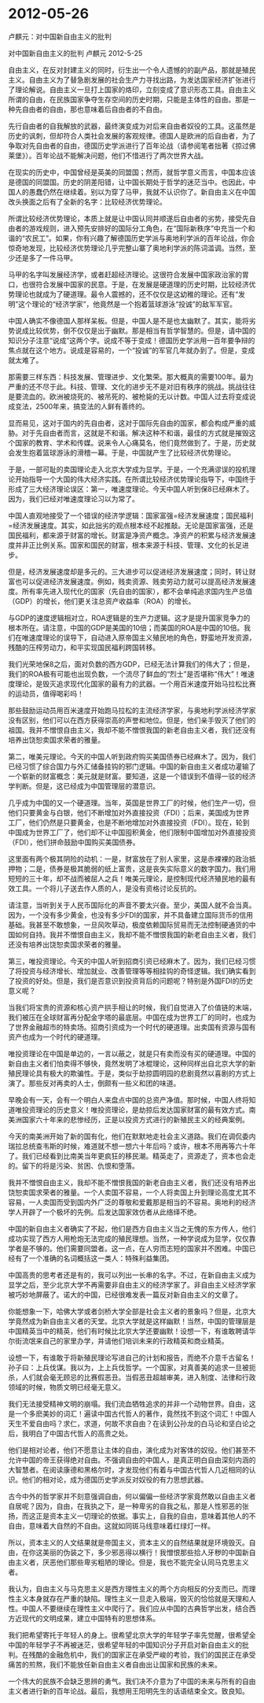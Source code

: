 # 2012-05-26

卢麒元：对中国新自由主义的批判

对中国新自由主义的批判 卢麒元 2012-5-25

自由主义，在反对封建主义的同时，衍生出一个令人遗憾的的副产品，那就是殖民主义。自由主义为了替急剧发展的社会生产力寻找出路，为发达国家经济扩张进行了理论解说。自由主义一旦打上国家的烙印，立刻变成了意识形态工具。自由主义所谓的自由，在民族国家争夺生存空间的历史时期，只能是主体性的自由。那是一种先自由者的自由，那也意味着后自由者的不自由。

先行自由者的自我解放的武器，最终演变成为对后来自由者奴役的工具。这虽然是历史的讽刺，但却符合人类社会发展的客观规律。德国人是欧洲的后自由者，为了争取对先自由者的自由，德国历史学派进行了百年论战（请参阅笔者拙著《掠过佛莱堡》）。百年论战不能解决问题，他们不惜进行了两次世界大战。

在现实的历史中，中国曾经是英美的同盟国；然而，就哲学意义而言，中国本应该是德国的同盟国。历史的阴差阳错，让中国长期处于哲学的迷茫当中。也因此，中国人的愚蠢仍然在继续着。别以为穿了马甲，我就不认识你了。新自由主义在中国改头换面之后有了全新的名字：比较经济优势理论。

所谓比较经济优势理论，本质上就是让中国认同并顺遂后自由者的劣势，接受先自由者的游戏规则，进入预先安排好的国际分工角色，在“国际新秩序”中充当一个和谐的“农民工”。如果，你有兴趣了解德国历史学派与奥地利学派的百年论战，你会惊奇地发现，比较经济优势理论几乎完整山寨了奥地利学派的陈词滥调。当然，至少还是多了一件马甲。

马甲的名字叫发展经济学，或者赶超经济理论。这很符合发展中国家政治家的胃口，也很符合发展中国家的民意。于是，在发展是硬道理的历史时期，比较经济优势理论也就成为了硬道理。最令人震撼的，还不仅仅是这幼稚的理论。还有“发明”这个理论的“经济学家”，他竟然是一个抱着篮球游泳“投诚”的敌军军官。

中国人确实不像德国人那样呆板。但是，中国人是不是也太幽默了。其实，能将劣势说成比较优势，倒不仅仅是出于幽默。那是相当有哲学智慧的。但是，请中国的知识分子注意“说成”这两个字。说成不等于变成！德国历史学派用一百年要争辩的焦点就在这个地方。说成是容易的，一个“投诚”的军官几年就办到了。但是，变成就太难了。

那需要三样东西：科技发展、管理进步、文化繁荣。那大概真的需要100年。最为严重的还不尽于此。科技、管理、文化的进步无不是对旧有秩序的挑战。挑战往往是要流血的。欧洲被烧死的、被吊死的、被枪毙的无以计数。中国人过去将变成说成变法，2500年来，搞变法的人鲜有善终的。

显而易见，这对于国内的先自由者，这对于国际先自由的国家，都会构成严重的威胁。对于先自由者而言，这就是不和谐。解决这种不和谐，最佳的方式就是摧毁这个国家的教育、学术和传媒。说来令人心痛莫名，他们竟然做到了。于是，历史就会发生抱着篮球游泳的滑稽一幕。于是，中国就产生了比较经济优势理论。

于是，一部可耻的卖国理论走入北京大学成为显学。于是，一个充满谬误的投机理论开始指导一个大国的伟大经济实践。在所谓比较经济优势理论指导下，中国终于形成了三大经济理论误区：第一，唯速度理论。今天中国人听到保8已经麻木了。因为，我们已经对唯速度理论习以为常了。

中国人直观地接受了一个错误的经济学逻辑：国家富强=经济发展速度；国民福利=经济发展速度。其实，如此拙劣的观点根本经不起推敲。无论是国家富强，还是国民福利，都来源于财富的增长。财富是净资产概念。净资产的积累与经济发展速度并非正比例关系。国家和国民的财富，根本来源于科技、管理、文化的长足进步。

但是，经济发展速度却是多元的。三大进步可以促进经济发展速度；同时，转让财富也可以促进经济发展速度。例如，贱卖资源、贱卖劳动力就可以提高经济发展速度。所有率先进入现代化的国家（先自由的国家），都不会单纯追求国内生产总值（GDP）的增长，他们更关注总资产收益率（ROA）的增长。

与GDP的速度逻辑相对立，ROA逻辑是的生产力逻辑。这才是提升国家竞争力的根本所在。请注意，中国的GDP是美国的10倍；而美国的ROA是中国的10倍。我们在唯速度理论的误导下，自动进入原帝国主义殖民地的角色，野蛮地开发资源，残酷的压榨劳动力，和平实现国民福利跨国转移。

我们光荣地保8之后，面对负数的西方GDP，已经无法计算我们的伟大了；但是，我们的ROA极有可能也出现负数，一个流尽了鲜血的“烈士”是否堪称“伟大”！唯速度理论，是毁灭追求现代化国家的最有力的武器。一个用百米速度开始马拉松比赛的运动员，值得喝彩吗！

那些鼓励运动员用百米速度开始跑马拉松的主流经济学家，与奥地利学派经济学家没有区别，他们可以在西方获得崇高的声誉和地位。但是，他们亲手毁灭了他们的祖国。我并不憎恨自由主义，我却不能不憎恨我国的新老自由主义者，我们还没有培养出饶恕卖国求荣者的雅量。

第二，唯美元理论。今天的中国人听到政府购买美国债券已经麻木了。因为，我们已经习惯了综合国力与外汇储备挂钩的邪门逻辑。中国的新自由主义者成功灌输了一个崭新的财富概念：美元就是财富。要知道，这是一个错误到不值得一驳的经济学判断。但是，这已经成为中国管理层的潜意识。

几乎成为中国的又一个硬道理。当年，英国是世界工厂的时候，他们生产一切，但他们只要黄金与白银，他们不断增加对外直接投资（FDI）；后来，美国成为世界工厂，他们仍然是只要黄金，也是不断地增加对外直接投资（FDI）。现在，轮到中国成为世界工厂了，他们却不让中国囤积黄金，他们限制中国增加对外直接投资（FDI），他们拼命鼓励中国购买美国债券。

这里面有两个极其阴险的动机：一是，财富放在了别人家里，这是赤裸裸的政治抵押物；二是，债券是极其脆弱的纸上富贵，这是丧失实际意义的数字国力。我们用短短的三十年，却不战而被屈人之兵！唯美元理论，是控制现代经济殖民地的最有效工具。一个将儿子送去作人质的人，是没有资格讨论反抗的。

请注意，当听到关于人民币国际化的声音不要太兴奋。至少，美国人就不会当真。因为，一个没有多少黄金，也没有多少FDI的国家，并不具备建立国际货币的信用基础。我甚至不敢想象，一旦风吹草动，极度依赖国际贸易而无法控制硬通货的中国如何自持。我并不憎恨自由主义，我却不能不憎恨我国的新老自由主义者，我们还没有培养出饶恕卖国求荣者的雅量。

第三，唯投资理论。今天的中国人听到招商引资已经麻木了。因为，我们已经习惯了将投资与经济增长、增加就业、改善管理等等相挂钩的奇怪逻辑。我们确实看到了投资的好处。但是，我们是否意识到投资背后的问题呢？特别是外国FDI的历史意义呢？

当我们将宝贵的资源和核心资产拱手相让的时候，我们自觉进入了价值链的末端，我们被压在全球财富再分配金字塔的最底层。中国在成为世界工厂的同时，也成为了世界金融超市的特卖场。招商引资成为一个时代的硬道理。出卖国有资源与国有资产也成为一个时代的硬道理。

唯投资理论在中国是单边的，一言以蔽之，就是只有卖而没有买的硬道理。中国的新自由主义者们怕卖得不够快，竟然发明了冰棍理论，这种同样出自北京大学的新殖民理论具有极大的欺骗性。于是，类似于劫掠圆明园的悲剧竟然以喜剧的方式上演了。那些反对再卖的人士，倒颇有一些义和团的味道。

早晚会有一天，会有一个明白人来盘点中国的总资产净值。那时候，中国人终将知道唯投资理论的历史意义！唯投资理论，是劫掠后发达国家财富的最有效方式。南美洲国家六十年来的悲惨经历，正是以投资方式进行的新殖民主义的经典案例。

今天的南美洲开始了新的国有化，他们在默默地走社会主义道路。我们在调侃委内瑞拉总统查韦斯的时候，难道就不想一想六十年后吗？或许，根本不用再等六十年了。我们已经看到比南美当年更疯狂的移民潮。精英走了，资源走了，资本也会走的。留下的将是污染、贫困、仇恨和堕落。

我并不憎恨自由主义，我却不能不憎恨我国的新老自由主义者，我们还没有培养出饶恕卖国求荣者的雅量。一个人卖国不容易，一个人将卖国上升到理论高度尤其不容易，一人卖国而受到国内外广泛的尊敬和爱戴那是相当的不容易。奥地利的经济学人开辟了一个极坏的先例。后发达国家效仿者从此络绎不绝。

中国的新自由主义者确实了不起，他们是西方自由主义当之无愧的东方传人，他们成功实现了西方人用枪炮无法完成的殖民理想。当然，一种学说成为显学，仅仅靠学者是不够的。他们需要同盟者。这一点，在人穷而志短的国家并不困难。中国已经有了一个准确的名词概括这一类人：特殊利益集团。

中国高贵的思考者还是有的，我可以列出一长串的名字。不过，在新自由主义成为显学之后，至少北京大学不再需要非自由主义的经济学家了。非自由主义经济学家被巧妙地屏蔽了。诺大的中国，已经很难发表一篇反对新自由主义的文章了。

你能想象一下，哈佛大学或者剑桥大学全部是社会主义者的景象吗？但是，北京大学竟然成为新自由主义者的天堂。北京大学就是这样幽默！当然，中国的管理层是中国精英当中的精英，他们有时候比北京大学还要幽默！设想一下，有谁敢聘请华尔街流氓来自己的家里办学，并请他们培训未来的行政精英和商业精英。

设想一下，有谁敢于将新殖民理论写进自己的计划和报告，而绝不介意千古留名！孙子曰：上兵伐谋。我以为，上上兵伐哲学。一个国家，对真善美的追求一旦被扼杀，人们就会毫无顾忌的比赛假恶丑。当假恶丑超越审美，进入制度、法律和行政领域的时候，物质文明已经毫无意义。

我们无法接受精神文明的崩塌。我们流血牺牲追求的并非一个动物世界。自由，这是一个多麽美妙的词汇！遍读中国古代哲人的著作，竟然找不到这个词汇！中国人天生不爱自由吗？求仁，求道，何故不求自由？在读到公孙龙的白马论和坚白论之后，我明白了中国古代哲人的高贵之处。

他们是相对论者，他们不愿意让主体的自由，演化成为对客体的奴役。他们甚至不允许中国的帝王获得绝对自由。不强调自由的中国人，是真正明白自由深刻内涵的大智慧者。在阅读康德和黑格尔时，才发现他们有着与中国古代哲人几近相同的认识。他们的相对论，成为德国历史学派反对奴役的有力思想武器。

古今中外的哲学家并不刻意强调自由，何以偏偏一些经济学家竟然敢以自由主义者自居呢？因为，自由，在我执之下，是一种卑劣的自我之私，那是人性邪恶的张扬，而这正是资本主义一切理论的依据。事实上，自我的自由，意味着其他人的不自由，意味着大自然的不自由。这就如同斑马线意味着红绿灯一样。

所以，资本主义的人文结果就是帝国主义，资本主义的自然结果就是环境毁灭。自由，在你这美丽的伪装之下，多少邪恶得以横行！我憎恨那些拾人牙秽的中国新自由主义者，厌恶他们那些卑劣粗陋的理论。但是，我也不能完全认同马克思主义者。

我认为，自由主义与马克思主义是西方理性主义的两个方向相反的分支而已。而理性主义本身就存在严重的缺陷。理性主义一旦走入极端，毁灭的恰恰就是天理和人性。中国人不要继续在理性主义中爬行了。我们应从中国的古典哲学出发，结合西方近现代的文明成果，建立中国特有的思想体系。

我们把希望寄托于年轻人的身上。很希望北京大学的年轻学子率先觉醒，很希望全中国的年轻学子不再被迷茫，很希望年轻的中国知识分子开启对新自由主义的批判。在残酷的金融危机中，我们的国家正在承受严峻的考验，我们的国民正在承受痛苦的煎熬，我们不能放任新自由主义者自由出让国家和民族的未来。

一个伟大的民族不会缺乏思辨的勇气。我们决不介意为了中国的未来与所有的自由主义者进行新的百年论战。最后，我想用王阳明先生的话语结束全文。致良知。
